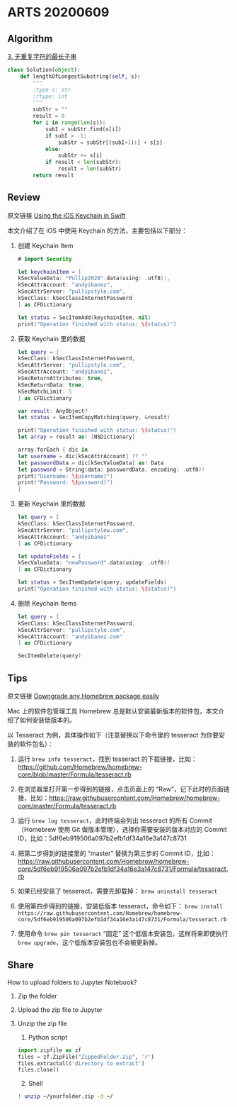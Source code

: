 # ARTS 20200609

## Algorithm

[3. 无重复字符的最长子串](https://leetcode-cn.com/problems/longest-substring-without-repeating-characters/description/)

```python
class Solution(object):
    def lengthOfLongestSubstring(self, s):
        """
        :type s: str
        :rtype: int
        """
        subStr = ""
        result = 0
        for i in range(len(s)):
            subI = subStr.find(s[i])
            if subI > -1:
                subStr = subStr[(subI+1):] + s[i]
            else:
                subStr += s[i]
            if result < len(subStr):
                result = len(subStr)
        return result
```

## Review

原文链接 [Using the iOS Keychain in Swift](https://www.andyibanez.com/posts/using-ios-keychain-swift/)

本文介绍了在 iOS 中使用 Keychain 的方法，主要包括以下部分：

1. 创建 Keychain Item

   ```swift
   # import Security

   let keychainItem = [
   kSecValueData: "Pullip2020".data(using: .utf8)!,
   kSecAttrAccount: "andyibanez",
   kSecAttrServer: "pullipstyle.com",
   kSecClass: kSecClassInternetPassword
   ] as CFDictionary

   let status = SecItemAdd(keychainItem, nil)
   print("Operation finished with status: \(status)")
   ```

2. 获取 Keychain 里的数据

   ```swift
   let query = [
   kSecClass: kSecClassInternetPassword,
   kSecAttrServer: "pullipstyle.com",
   kSecAttrAccount: "andyibanez",
   kSecReturnAttributes: true,
   kSecReturnData: true,
   kSecMatchLimit: 5
   ] as CFDictionary

   var result: AnyObject?
   let status = SecItemCopyMatching(query, &result)

   print("Operation finished with status: \(status)")
   let array = result as! [NSDictionary]

   array.forEach { dic in
   let username = dic[kSecAttrAccount] ?? ""
   let passwordData = dic[kSecValueData] as! Data
   let password = String(data: passwordData, encoding: .utf8)!
   print("Username: \(username)")
   print("Password: \(password)")
   }
   ```

3. 更新 Keychain 里的数据

   ```swift
   let query = [
   kSecClass: kSecClassInternetPassword,
   kSecAttrServer: "pullipstylew.com",
   kSecAttrAccount: "andyibanez"
   ] as CFDictionary

   let updateFields = [
   kSecValueData: "newPassword".data(using: .utf8)!
   ] as CFDictionary

   let status = SecItemUpdate(query, updateFields)
   print("Operation finished with status: \(status)")
   ```

4. 删除 Keychain Items

   ```swift
   let query = [
   kSecClass: kSecClassInternetPassword,
   kSecAttrServer: "pullipstyle.com",
   kSecAttrAccount: "andyibanez.com"
   ] as CFDictionary

   SecItemDelete(query)
   ```

## Tips

原文链接 [Downgrade any Homebrew package easily](https://dae.me/blog/2516/downgrade-any-homebrew-package-easily/)

Mac 上的软件包管理工具 Homebrew 总是默认安装最新版本的软件包，本文介绍了如何安装低版本的。

以 Tesseract 为例，具体操作如下（注意替换以下命令里的 tesseract 为你要安装的软件包名）：

1. 运行 `brew info tesseract`，找到 tesseract 的下载链接，比如：<https://github.com/Homebrew/homebrew-core/blob/master/Formula/tesseract.rb>

2. 在浏览器里打开第一步得到的链接，点击页面上的 “Raw”，记下此时的页面链接，比如：<https://raw.githubusercontent.com/Homebrew/homebrew-core/master/Formula/tesseract.rb>

3. 运行 `brew log tesseract`，此时终端会列出 tesseract 的所有 Commit（Homebrew 使用 Git 做版本管理），选择你需要安装的版本对应的 Commit ID，比如：5df6eb919506a097b2efb1df34a16e3a147c8731

4. 把第二步得到的链接里的 “master” 替换为第三步的 Commit ID，比如：<https://raw.githubusercontent.com/Homebrew/homebrew-core/5df6eb919506a097b2efb1df34a16e3a147c8731/Formula/tesseract.rb>

5. 如果已经安装了 tesseract，需要先卸载掉： `brew uninstall tesseract`

6. 使用第四步得到的链接，安装低版本 tesseract，命令如下：
   `brew install https://raw.githubusercontent.com/Homebrew/homebrew-core/5df6eb919506a097b2efb1df34a16e3a147c8731/Formula/tesseract.rb`

7. 使用命令 `brew pin tesseract` “固定” 这个低版本安装包，这样将来即使执行 `brew upgrade`，这个低版本安装包也不会被更新掉。

## Share

How to upload folders to Jupyter Notebook?

1. Zip the folder
2. Upload the zip file to Jupyter
3. Unzip the zip file

   1. Python script

   ```python
   import zipfile as zf
   files = zf.ZipFile("ZippedFolder.zip", 'r')
   files.extractall('directory to extract')
   files.close()
   ```

   2. Shell

   ```bash
   ! unzip ~/yourfolder.zip -d ~/
   ```
